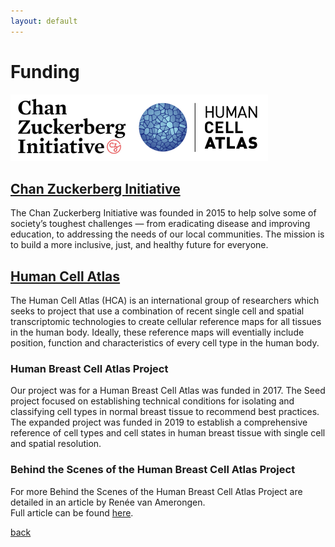 ```yaml
---
layout: default
---
```

# Funding 

![CZI Human Atlas logo](/docs/assets/images/funding/CZI_human_atlas.png)  

## [Chan Zuckerberg Initiative](https://chanzuckerberg.com/human-cell-atlas/the-human-breast-cell-atlas/)  

The Chan Zuckerberg Initiative was founded in 2015 to help solve some of society’s toughest challenges — from eradicating disease and improving education, to addressing the needs of our local communities. The mission is to build a more inclusive, just, and healthy future for everyone. 

## [Human Cell Atlas](https://www.humancellatlas.org/)

The Human Cell Atlas (HCA) is an international group of researchers which seeks to project that use a combination of recent single cell and spatial transcriptomic technologies to create cellular reference maps for all tissues in the human body. Ideally, these reference maps will eventially include position, function and characteristics of every cell type in the human body.

### Human Breast Cell Atlas Project

Our project was for a Human Breast Cell Atlas was funded in 2017. The Seed project focused on  establishing technical conditions for isolating and classifying cell types in normal breast tissue to recommend best practices. The expanded project was funded in 2019 to establish a comprehensive reference of cell types and cell states in human breast tissue with single cell and spatial resolution.

### Behind the Scenes of the Human Breast Cell Atlas Project
For more Behind the Scenes of the Human Breast Cell Atlas Project are detailed in an article by Renée van Amerongen.  
Full article can be found [here](https://www.ncbi.nlm.nih.gov/pmc/articles/PMC8081765/).

[back](./)
